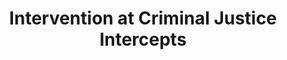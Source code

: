 ---
title: 'Intervention at Criminal Justice Intercepts'
posted: 2019-04-11
updated: 2019-04-11
position: 20
component: 'BaseTimeline'
displayTitle: false
theme: 'icjia'
timelineContent: 'intercepts'
sidebar: true
---